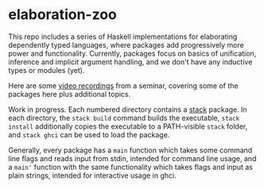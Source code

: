 # elaboration-zoo

This repo includes a series of Haskell implementations for elaborating dependently typed languages, where packages add progressively more power and functionality. Currently, packages focus on basics of unification, inference and implicit argument handling, and we don't have any inductive types or modules (yet). 

Here are some [video recordings](https://www.youtube.com/playlist?list=PL2ZpyLROj5FOt99f_KCxARvd1hDqKns5b) from a seminar, covering some of the packages here plus additional topics. 

Work in progress. Each numbered directory contains a
[stack](https://docs.haskellstack.org/en/stable/README/) package. In each
directory, the `stack build` command builds the executable, `stack install`
additionally copies the executable to a PATH-visible `stack` folder, and `stack
ghci` can be used to load the package.

Generally, every package has a `main` function which takes some command line
flags and reads input from stdin, intended for command line usage, and a `main'`
function with the same functionality which takes flags and input as plain
strings, intended for interactive usage in ghci.

